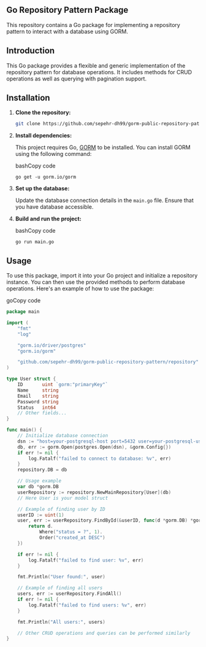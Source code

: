 ## Go Repository Pattern Package

This repository contains a Go package for implementing a repository pattern to interact with a database using GORM.

## Introduction

This Go package provides a flexible and generic implementation of the repository pattern for database operations. It includes methods for CRUD operations as well as querying with pagination support.

## Installation

1. **Clone the repository:**

   ```bash
   git clone https://github.com/sepehr-dh99/gorm-public-repository-pattern
   ```

2. **Install dependencies:**

   This project requires Go, [GORM](https://gorm.io/) to be installed. You can install GORM using the following command:

   bashCopy code

   `go get -u gorm.io/gorm`

3. **Set up the database:**

   Update the database connection details in the `main.go` file. Ensure that you have database accessible.

4. **Build and run the project:**

   bashCopy code

   `go run main.go`

## Usage

To use this package, import it into your Go project and initialize a repository instance. You can then use the provided methods to perform database operations. Here's an example of how to use the package:

goCopy code

```go
package main

import (
	"fmt"
	"log"

	"gorm.io/driver/postgres"
	"gorm.io/gorm"

	"github.com/sepehr-dh99/gorm-public-repository-pattern/repository"
)

type User struct {
	ID       uint `gorm:"primaryKey"`
	Name     string
	Email    string
	Password string
	Status   int64
	// Other fields...
}

func main() {
	// Initialize database connection
	dsn := "host=your-postgresql-host port=5432 user=your-postgresql-user dbname=your-database password=your-password sslmode=disable"
	db, err := gorm.Open(postgres.Open(dsn), &gorm.Config{})
	if err != nil {
		log.Fatalf("failed to connect to database: %v", err)
	}
	repository.DB = db

	// Usage example
    var db *gorm.DB
	userRepository := repository.NewMainRepository[User](db)
	// Here User is your model struct

	// Example of finding user by ID
	userID := uint(1)
	user, err := userRepository.FindById(&userID, func(d *gorm.DB) *gorm.DB {
		return d.
			Where("status = ?", 1).
			Order("created_at DESC")
	})

	if err != nil {
		log.Fatalf("failed to find user: %v", err)
	}

	fmt.Println("User found:", user)

	// Example of finding all users
	users, err := userRepository.FindAll()
	if err != nil {
		log.Fatalf("failed to find users: %v", err)
	}

	fmt.Println("All users:", users)

	// Other CRUD operations and queries can be performed similarly
}
```

